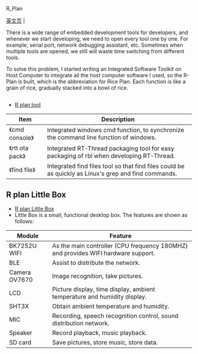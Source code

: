 R_Plan

[英文页](README.md) |

There is a wide range of embedded development tools for developers, and whenever we start developing, we need to open every tool one by one. For example, serial port, network debugging assistant, etc. Sometimes when multiple tools are opened, we still will waste time switching from different tools. 

To solve this problem, I started writing an Integrated Software Toolkit on Host Computer to integrate all the host computer software I used, so the R-Plan is built, which is the abbreviation for Rice Plan. Each function is like a grain of rice, gradually stacked into a bowl of rice.

## 

- [R plan tool](https://github.com/RiceChen/R_Plan/tree/master/R_plan_tool)

| Item             | Description                                                  |
| ---------------- | ------------------------------------------------------------ |
| 《cmd console》  | Integrated windows cmd function, to synchronize the command line function of windows. |
| 《rtt ota pack》 | Integrated RT-Thread packaging tool for easy packaging of rbl when developing RT-Thread. |
| 《find file》    | Integrated find files tool so that find files could be as quickly as Linux's grep and find commands. |

## R plan Little Box

- [R plan Little Box](https://github.com/RiceChen/R_Plan/tree/master/R_plan_LB)
- Little Box is a small, functional desktop box. The features are shown as follows:

| Module        | Feature                                                      |
| ------------- | ------------------------------------------------------------ |
| BK7252U WIFI  | As the main controller (CPU frequency 180MHZ) and provides WIFI hardware support. |
| BLE           | Assist to distribute the network.                   |
| Camera OV7670 | Image recognition, take pictures.             |
| LCD           | Picture display, time display, ambient temperature and humidity display. |
| SHT3X         | Obtain ambient temperature and humidity. |
| MIC           | Recording, speech recognition control, sound distribution network. |
| Speaker       | Record playback, music playback. |
| SD card       | Save pictures, store music, store data. |
